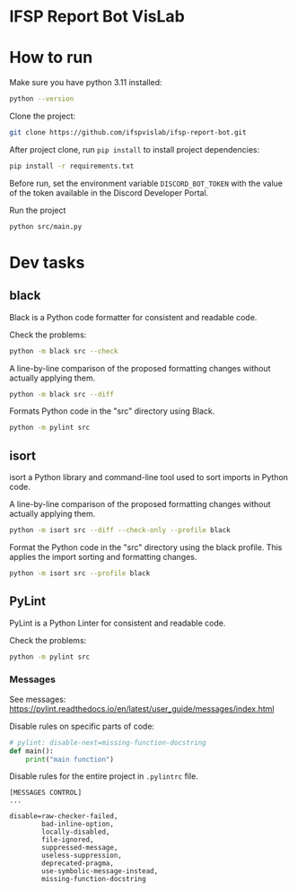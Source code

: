# IFSP Report Bot  VisLab

# How to run

Make sure you have python 3.11 installed:

```bash
python --version
```

Clone the project:
```bash
git clone https://github.com/ifspvislab/ifsp-report-bot.git
```

After project clone, run `pip install` to install project dependencies:

```bash
pip install -r requirements.txt
```

Before run, set the environment variable `DISCORD_BOT_TOKEN` with the value of the token available in the Discord Developer Portal.

Run the project

```bash
python src/main.py
```

# Dev tasks

## black
Black is a Python code formatter for consistent and readable code.

Check the problems:

```bash
python -m black src --check
```


A line-by-line comparison of the proposed formatting changes without actually applying them.
```bash
python -m black src --diff
```

Formats Python code in the "src" directory using Black.
```bash
python -m pylint src
```

## isort
isort a Python library and command-line tool used to sort imports in Python code.

A line-by-line comparison of the proposed formatting changes without actually applying them.
```bash
python -m isort src --diff --check-only --profile black
```

Format the Python code in the "src" directory using the black profile. This applies the import sorting and formatting changes. 
```bash
python -m isort src --profile black
```



## PyLint
PyLint is a Python Linter for consistent and readable code.

Check the problems:

```bash
python -m pylint src
```

### Messages
See messages: https://pylint.readthedocs.io/en/latest/user_guide/messages/index.html
  

Disable rules on specific parts of code:

```python
# pylint: disable-next=missing-function-docstring
def main():
    print("main function")
```


Disable rules for the entire project in `.pylintrc` file.
```
[MESSAGES CONTROL]
...

disable=raw-checker-failed,
        bad-inline-option,
        locally-disabled,
        file-ignored,
        suppressed-message,
        useless-suppression,
        deprecated-pragma,
        use-symbolic-message-instead,
        missing-function-docstring
```